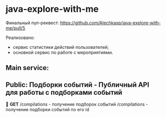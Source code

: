 # java-explore-with-me
Финальный пул-реквест:
https://github.com/Alechkasp/java-explore-with-me/pull/5 

Реализовано:
- сервис статистики действий пользователей;
- основной сервис по работе с мероприятиями.

## Main service:
## Public: Подборки событий - Публичный API для работы с подборками событий
:large_blue_circle: **GET** 
/compilations - получение подборок событий
/compilations - получение подборки событий по его id
